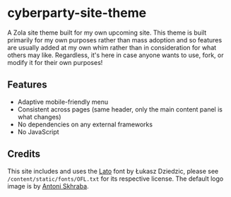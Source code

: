 # cyberparty-site-theme

A Zola site theme built for my own upcoming site.
This theme is built primarily for my own purposes rather than mass adoption and so features are usually added at my own whim rather than in consideration for what others may like. Regardless, it's here in case anyone wants to use, fork, or modify it for their own purposes!

## Features

- Adaptive mobile-friendly menu
- Consistent across pages (same header, only the main content panel is what changes)
- No dependencies on any external frameworks
- No JavaScript

## Credits

This site includes and uses the [Lato](https://www.latofonts.com/) font by Łukasz Dziedzic, please see `/content/static/fonts/OFL.txt` for its respective license.
The default logo image is by [Antoni Skhraba](https://www.pexels.com/@shkrabaanthony/).